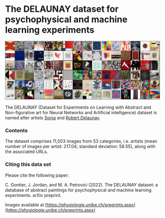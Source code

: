 # The DELAUNAY dataset for psychophysical and machine learning experiments

![Visualization of DELAUNAY dataset.](examples.JPG)

The DELAUNAY (Dataset for Experiments on Learning with Abstract and Non-figurative art for Neural Networks and Artificial intelligence) dataset is named after artists [Sonia](https://en.wikipedia.org/wiki/Sonia_Delaunay) and [Robert Delaunay](https://en.wikipedia.org/wiki/Robert_Delaunay).

### Contents

The dataset comprises 11,503 images from 53 categories, i.e. artists (mean number of images per artist: 217.04; standard deviation: 58.55), along with the associated URLs.

### Citing this data set
Please cite the following paper:

C. Gontier, J. Jordan, and M. A. Petrovici (2022). The DELAUNAY dataset: a database of abstract paintings for psychophysical and machine learning experiments. arXiv preprint.

Images available at [https://physiologie.unibe.ch/preprints.aspx](https://physiologie.unibe.ch/preprints.aspx)

